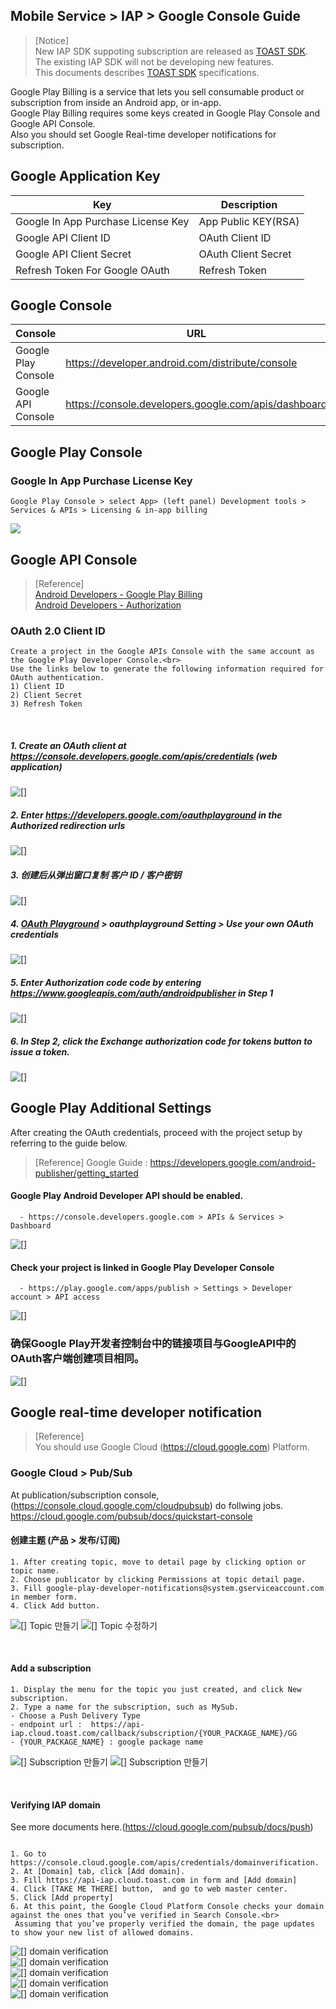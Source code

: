 ## Mobile Service > IAP > Google Console Guide

> [Notice]<br>
> New IAP SDK suppoting subscription are released as [TOAST SDK](http://docs.toast.com/ko/TOAST/ko/toast-sdk/overview/).<br>
> The existing IAP SDK will not be developing new features.<br>
> This documents describes [TOAST SDK](http://docs.toast.com/ko/TOAST/ko/toast-sdk/overview/) specifications.

Google Play Billing is a service that lets you sell consumable product or subscription from inside an Android app, or in-app.<br>
Google Play Billing requires some keys created in Google Play Console and Google API Console. <br>
Also you should set Google Real-time developer notifications for subscription.<br>





## Google Application Key

| Key | Description                                             |
| ---------------------------------- | ---------------------------------------------- |
| Google In App Purchase License Key | App Public KEY(RSA)       |
| Google API Client ID               | OAuth Client ID            |
| Google API Client Secret           | OAuth Client Secret        |
| Refresh Token For Google OAuth     | Refresh Token |


## Google Console
| Console        | URL                              |
| -------------- | ------------------------------- |
| Google Play Console | https://developer.android.com/distribute/console |
| Google API Console | https://console.developers.google.com/apis/dashboard |


## Google Play Console

### Google In App Purchase License Key
```
Google Play Console > select App> (left panel) Development tools > Services & APIs > Licensing & in-app billing
```
![](http://static.toastoven.net/prod_iap/iap_google_license_zh.png)


## Google API Console

> [Reference]<br>
> [Android Developers - Google Play Billing](http://developer.android.com/google/play/billing/billing_admin.html) <br>
> [Android Developers - Authorization](https://developers.google.com/identity/protocols/OAuth2WebServer)


### OAuth 2.0 Client ID
```
Create a project in the Google APIs Console with the same account as the Google Play Developer Console.<br> 
Use the links below to generate the following information required for OAuth authentication.  
1) Client ID  
2) Client Secret  
3) Refresh Token  
```
<br>

##### 1. Create an OAuth client at https://console.developers.google.com/apis/credentials (web application)
![[]](http://static.toastoven.net/prod_iap/iap_google_credentials_zh.png)


##### 2. Enter https://developers.google.com/oauthplayground in the Authorized redirection urls
![[]](http://static.toastoven.net/prod_iap/iap_google_Oauth_zh.png)


##### 3. 创建后从弹出窗口复制 客户 ID / 客户密钥
![[]](http://static.toastoven.net/prod_iap/iap_google_Oauth_clientSecret_zh.png)

##### 4. [OAuth Playground](https://developers.google.com/oauthplayground/) > oauthplayground Setting > Use your own OAuth credentials
![[]](http://static.toastoven.net/prod_iap/iap_g_03.png)


##### 5. Enter Authorization code code by entering https://www.googleapis.com/auth/androidpublisher in Step 1
![[]](http://static.toastoven.net/prod_iap/iap_g_04.png)


##### 6. In Step 2, click the Exchange authorization code for tokens button to issue a token.
![[]](http://static.toastoven.net/prod_iap/iap_g_05.png)



## Google Play Additional Settings

After creating the OAuth credentials, proceed with the project setup by referring to the guide below.

> [Reference]
> Google Guide : https://developers.google.com/android-publisher/getting_started

#### Google Play Android Developer API should be enabled.
```
  - https://console.developers.google.com > APIs & Services > Dashboard
```
![[]](http://static.toastoven.net/prod_iap/iap-console-google-console-1.png)
<br>

#### Check your project is linked in Google Play Developer Console
```
  - https://play.google.com/apps/publish > Settings > Developer account > API access
```
![[]](http://static.toastoven.net/prod_iap/iap-console-google-console-2.png)

### 确保Google Play开发者控制台中的链接项目与GoogleAPI中的OAuth客户端创建项目相同。
![[]](http://static.toastoven.net/prod_iap/iap_google_linked_zh.png)

## Google real-time developer notification 

> [Reference]<br>
> You should use Google Cloud (https://cloud.google.com) Platform. <br>




### Google Cloud > Pub/Sub

At publication/subscription console, (https://console.cloud.google.com/cloudpubsub) do follwing jobs.<br>
https://cloud.google.com/pubsub/docs/quickstart-console 

#### 创建主题 (产品 > 发布/订阅)

```
1. After creating topic, move to detail page by clicking option or topic name.
2. Choose publicator by clicking Permissions at topic detail page.
3. Fill google-play-developer-notifications@system.gserviceaccount.com in member form.
4. Click Add button.
```
![[] Topic 만들기](http://static.toastoven.net/prod_iap/iap_google_createTopic_zh.png)
![[] Topic 수정하기](http://static.toastoven.net/prod_iap/iap_google_addMember_zh.png)

<br>

#### Add a subscription
```
1. Display the menu for the topic you just created, and click New subscription.
2. Type a name for the subscription, such as MySub.
- Choose a Push Delivery Type
- endpoint url :  https://api-iap.cloud.toast.com/callback/subscription/{YOUR_PACKAGE_NAME}/GG
- {YOUR_PACKAGE_NAME} : google package name
```
![[] Subscription 만들기](http://static.toastoven.net/prod_iap/iap_google_new_subscirption_zh.png)
![[] Subscription 만들기](http://static.toastoven.net/prod_iap/iap_google_create_subscription_zh.png)

<br>

#### Verifying IAP domain

See more documents here.(https://cloud.google.com/pubsub/docs/push)

```

1. Go to https://console.cloud.google.com/apis/credentials/domainverification.
2. At [Domain] tab, click [Add domain].
3. Fill https://api-iap.cloud.toast.com in form and [Add domain]
4. Click [TAKE ME THERE] button,  and go to web master center.
5. Click [Add property]
6. At this point, the Google Cloud Platform Console checks your domain against the ones that you’ve verified in Search Console.<br>
 Assuming that you’ve properly verified the domain, the page updates to show your new list of allowed domains.

```
![[] domain verification](http://static.toastoven.net/prod_iap/iap-console-domain-verification_zh_1.png)<br>
![[] domain verification](http://static.toastoven.net/prod_iap/iap_google_add_domain_zh.png)<br>
![[] domain verification](http://static.toastoven.net/prod_iap/iap-console-domain-verification_zh_3.png)<br>
![[] domain verification](http://static.toastoven.net/prod_iap/iap-console-domain-verification_zh_4.png)<br>
![[] domain verification](http://static.toastoven.net/prod_iap/iap-console-domain-verification_zh_5.png)<br>



